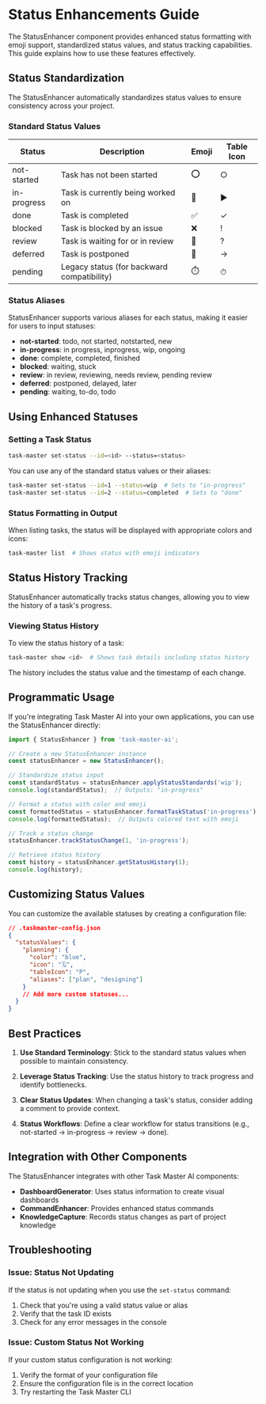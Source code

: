 # Status Enhancements Guide

The StatusEnhancer component provides enhanced status formatting with emoji support, standardized status values, and status tracking capabilities. This guide explains how to use these features effectively.

## Status Standardization

The StatusEnhancer automatically standardizes status values to ensure consistency across your project.

### Standard Status Values

| Status       | Description                               | Emoji | Table Icon |
|--------------|-------------------------------------------|-------|------------|
| not-started  | Task has not been started                 | ⭕    | ○          |
| in-progress  | Task is currently being worked on         | 🔄    | ►          |
| done         | Task is completed                         | ✅    | ✓          |
| blocked      | Task is blocked by an issue               | ❌    | !          |
| review       | Task is waiting for or in review          | 👀    | ?          |
| deferred     | Task is postponed                         | 📅    | →          |
| pending      | Legacy status (for backward compatibility)| ⏱️     | ⏱          |

### Status Aliases

StatusEnhancer supports various aliases for each status, making it easier for users to input statuses:

- **not-started**: todo, not started, notstarted, new
- **in-progress**: in progress, inprogress, wip, ongoing
- **done**: complete, completed, finished
- **blocked**: waiting, stuck
- **review**: in review, reviewing, needs review, pending review
- **deferred**: postponed, delayed, later
- **pending**: waiting, to-do, todo

## Using Enhanced Statuses

### Setting a Task Status

```bash
task-master set-status --id=<id> --status=<status>
```

You can use any of the standard status values or their aliases:

```bash
task-master set-status --id=1 --status=wip  # Sets to "in-progress"
task-master set-status --id=2 --status=completed  # Sets to "done"
```

### Status Formatting in Output

When listing tasks, the status will be displayed with appropriate colors and icons:

```bash
task-master list  # Shows status with emoji indicators
```

## Status History Tracking

StatusEnhancer automatically tracks status changes, allowing you to view the history of a task's progress.

### Viewing Status History

To view the status history of a task:

```bash
task-master show <id>  # Shows task details including status history
```

The history includes the status value and the timestamp of each change.

## Programmatic Usage

If you're integrating Task Master AI into your own applications, you can use the StatusEnhancer directly:

```javascript
import { StatusEnhancer } from 'task-master-ai';

// Create a new StatusEnhancer instance
const statusEnhancer = new StatusEnhancer();

// Standardize status input
const standardStatus = statusEnhancer.applyStatusStandards('wip');
console.log(standardStatus);  // Outputs: "in-progress"

// Format a status with color and emoji
const formattedStatus = statusEnhancer.formatTaskStatus('in-progress');
console.log(formattedStatus);  // Outputs colored text with emoji

// Track a status change
statusEnhancer.trackStatusChange(1, 'in-progress');

// Retrieve status history
const history = statusEnhancer.getStatusHistory(1);
console.log(history);
```

## Customizing Status Values

You can customize the available statuses by creating a configuration file:

```json
// .taskmaster-config.json
{
  "statusValues": {
    "planning": {
      "color": "blue",
      "icon": "🗓️",
      "tableIcon": "P",
      "aliases": ["plan", "designing"]
    }
    // Add more custom statuses...
  }
}
```

## Best Practices

1. **Use Standard Terminology**: Stick to the standard status values when possible to maintain consistency.

2. **Leverage Status Tracking**: Use the status history to track progress and identify bottlenecks.

3. **Clear Status Updates**: When changing a task's status, consider adding a comment to provide context.

4. **Status Workflows**: Define a clear workflow for status transitions (e.g., not-started → in-progress → review → done).

## Integration with Other Components

The StatusEnhancer integrates with other Task Master AI components:

- **DashboardGenerator**: Uses status information to create visual dashboards
- **CommandEnhancer**: Provides enhanced status commands
- **KnowledgeCapture**: Records status changes as part of project knowledge

## Troubleshooting

### Issue: Status Not Updating

If the status is not updating when you use the `set-status` command:

1. Check that you're using a valid status value or alias
2. Verify that the task ID exists
3. Check for any error messages in the console

### Issue: Custom Status Not Working

If your custom status configuration is not working:

1. Verify the format of your configuration file
2. Ensure the configuration file is in the correct location
3. Try restarting the Task Master CLI